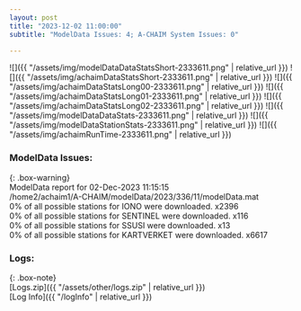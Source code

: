 ```yaml
---
layout: post
title: "2023-12-02 11:00:00"
subtitle: "ModelData Issues: 4; A-CHAIM System Issues: 0"

---
```


![]({{ "/assets/img/modelDataDataStatsShort-2333611.png" | relative_url }})
![]({{ "/assets/img/achaimDataStatsShort-2333611.png" | relative_url }})
![]({{ "/assets/img/achaimDataStatsLong00-2333611.png" | relative_url }})
![]({{ "/assets/img/achaimDataStatsLong01-2333611.png" | relative_url }})
![]({{ "/assets/img/achaimDataStatsLong02-2333611.png" | relative_url }})
![]({{ "/assets/img/modelDataDataStats-2333611.png" | relative_url }})
![]({{ "/assets/img/modelDataStationStats-2333611.png" | relative_url }})
![]({{ "/assets/img/achaimRunTime-2333611.png" | relative_url }})


### ModelData Issues:  
  
{: .box-warning}  
 ModelData report for 02-Dec-2023 11:15:15   
 /home2/achaim1/A-CHAIM/modelData/2023/336/11/modelData.mat   
 0% of all possible stations for IONO were downloaded. x2396   
 0% of all possible stations for SENTINEL were downloaded. x116   
 0% of all possible stations for SSUSI were downloaded. x13   
 0% of all possible stations for KARTVERKET were downloaded. x6617   
  


### Logs:  
  
{: .box-note}  
[Logs.zip]({{ "/assets/other/logs.zip" | relative_url }})  
[Log Info]({{ "/logInfo" | relative_url }})  
